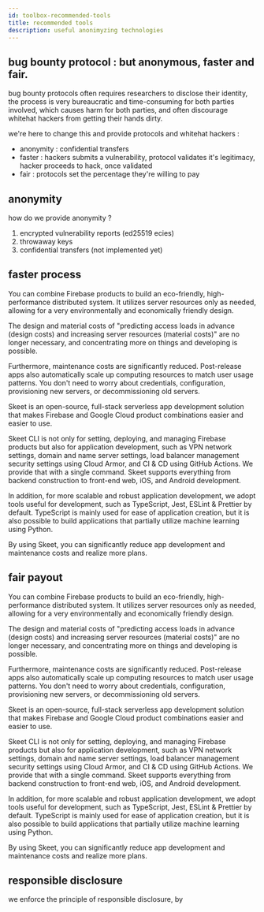 ```yaml
---
id: toolbox-recommended-tools
title: recommended tools
description: useful anonimyzing technologies
---
```


## bug bounty protocol : but anonymous, faster and fair.

bug bounty protocols often requires researchers to disclose their identity, the process is very bureaucratic and time-consuming for both parties involved, which causes harm for both parties, and often discourage whitehat hackers from getting their hands dirty.

we're here to change this and provide protocols and whitehat hackers :

- anonymity : confidential transfers
- faster : hackers submits a vulnerability, protocol validates it's legitimacy, hacker proceeds to hack, once validated
- fair : protocols set the percentage they're willing to pay

## anonymity

how do we provide anonymity ?

1. encrypted vulnerability reports (ed25519 ecies)
2. throwaway keys
3. confidential transfers (not implemented yet)

## faster process

You can combine Firebase products to build an eco-friendly, high-performance distributed system. It utilizes server resources only as needed, allowing for a very environmentally and economically friendly design.

The design and material costs of "predicting access loads in advance (design costs) and increasing server resources (material costs)" are no longer necessary, and concentrating more on things and developing is possible.

Furthermore, maintenance costs are significantly reduced. Post-release apps also automatically scale up computing resources to match user usage patterns. You don't need to worry about credentials, configuration, provisioning new servers, or decommissioning old servers.

Skeet is an open-source, full-stack serverless app development solution that makes Firebase and Google Cloud product combinations easier and easier to use.

Skeet CLI is not only for setting, deploying, and managing Firebase products but also for application development, such as VPN network settings, domain and name server settings, load balancer management security settings using Cloud Armor, and CI & CD using GitHub Actions. We provide that with a single command. Skeet supports everything from backend construction to front-end web, iOS, and Android development.

In addition, for more scalable and robust application development, we adopt tools useful for development, such as TypeScript, Jest, ESLint & Prettier by default. TypeScript is mainly used for ease of application creation, but it is also possible to build applications that partially utilize machine learning using Python.

By using Skeet, you can significantly reduce app development and maintenance costs and realize more plans.

## fair payout

You can combine Firebase products to build an eco-friendly, high-performance distributed system. It utilizes server resources only as needed, allowing for a very environmentally and economically friendly design.

The design and material costs of "predicting access loads in advance (design costs) and increasing server resources (material costs)" are no longer necessary, and concentrating more on things and developing is possible.

Furthermore, maintenance costs are significantly reduced. Post-release apps also automatically scale up computing resources to match user usage patterns. You don't need to worry about credentials, configuration, provisioning new servers, or decommissioning old servers.

Skeet is an open-source, full-stack serverless app development solution that makes Firebase and Google Cloud product combinations easier and easier to use.

Skeet CLI is not only for setting, deploying, and managing Firebase products but also for application development, such as VPN network settings, domain and name server settings, load balancer management security settings using Cloud Armor, and CI & CD using GitHub Actions. We provide that with a single command. Skeet supports everything from backend construction to front-end web, iOS, and Android development.

In addition, for more scalable and robust application development, we adopt tools useful for development, such as TypeScript, Jest, ESLint & Prettier by default. TypeScript is mainly used for ease of application creation, but it is also possible to build applications that partially utilize machine learning using Python.

By using Skeet, you can significantly reduce app development and maintenance costs and realize more plans.

## responsible disclosure

we enforce the principle of responsible disclosure, by
